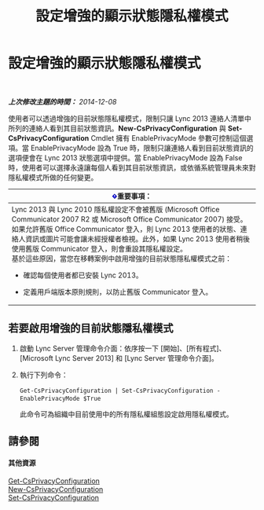 ﻿---
title: 設定增強的顯示狀態隱私權模式
TOCTitle: 設定增強的顯示狀態隱私權模式
ms:assetid: e7a6b873-486d-4dfb-a967-c48f61f237f3
ms:mtpsurl: https://technet.microsoft.com/zh-tw/library/Gg399028(v=OCS.15)
ms:contentKeyID: 49292649
ms.date: 08/24/2015
mtps_version: v=OCS.15
ms.translationtype: HT
---

# 設定增強的顯示狀態隱私權模式

 

_**上次修改主題的時間：** 2014-12-08_

使用者可以透過增強的目前狀態隱私權模式，限制只讓 Lync 2013 連絡人清單中所列的連絡人看到其目前狀態資訊。**New-CsPrivacyConfiguration** 與 **Set-CsPrivacyConfiguration** Cmdlet 擁有 EnablePrivacyMode 參數可控制這個選項。當 EnablePrivacyMode 設為 True 時，限制只讓連絡人看到目前狀態資訊的選項便會在 Lync 2013 狀態選項中提供。當 EnablePrivacyMode 設為 False 時，使用者可以選擇永遠讓每個人看到其目前狀態資訊，或依循系統管理員未來對隱私權模式所做的任何變更。

<table>
<colgroup>
<col style="width: 100%" />
</colgroup>
<thead>
<tr class="header">
<th><img src="images/Gg412908.important(OCS.15).gif" title="important" alt="important" />重要事項：</th>
</tr>
</thead>
<tbody>
<tr class="odd">
<td>Lync 2013 與 Lync 2010 隱私權設定不會被舊版 (Microsoft Office Communicator 2007 R2 或 Microsoft Office Communicator 2007) 接受。如果允許舊版 Office Communicator 登入，則 Lync 2013 使用者的狀態、連絡人資訊或圖片可能會讓未經授權者檢視。此外，如果 Lync 2013 使用者稍後使用舊版 Communicator 登入，則會重設其隱私權設定。<br />
基於這些原因，當您在移轉案例中啟用增強的目前狀態隱私權模式之前：
<ul>
<li><p>確認每個使用者都已安裝 Lync 2013。</p></li>
<li><p>定義用戶端版本原則規則，以防止舊版 Communicator 登入。</p></li>
</ul></td>
</tr>
</tbody>
</table>


## 若要啟用增強的目前狀態隱私權模式

1.  啟動 Lync Server 管理命令介面：依序按一下 \[開始\]、\[所有程式\]、\[Microsoft Lync Server 2013\] 和 \[Lync Server 管理命令介面\]。

2.  執行下列命令：
    
        Get-CsPrivacyConfiguration | Set-CsPrivacyConfiguration -EnablePrivacyMode $True
    
    此命令可為組織中目前使用中的所有隱私權組態設定啟用隱私權模式。

## 請參閱

#### 其他資源

[Get-CsPrivacyConfiguration](get-csprivacyconfiguration.md)  
[New-CsPrivacyConfiguration](new-csprivacyconfiguration.md)  
[Set-CsPrivacyConfiguration](set-csprivacyconfiguration.md)

